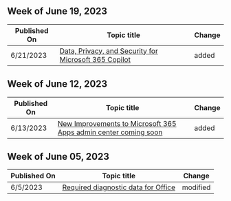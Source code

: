 <!-- This file is generated automatically each week. Changes made to this file will be overwritten.-->



## Week of June 19, 2023


| Published On |Topic title | Change |
|------|------------|--------|
| 6/21/2023 | [Data, Privacy, and Security for Microsoft 365 Copilot](/DeployOffice/privacy/microsoft-365-copilot) | added |


## Week of June 12, 2023


| Published On |Topic title | Change |
|------|------------|--------|
| 6/13/2023 | [New Improvements to Microsoft 365 Apps admin center coming soon](/DeployOffice/other/coming-soon-to-microsoft-365-admin-center) | added |


## Week of June 05, 2023


| Published On |Topic title | Change |
|------|------------|--------|
| 6/5/2023 | [Required diagnostic data for Office](/DeployOffice/privacy/required-diagnostic-data) | modified |
